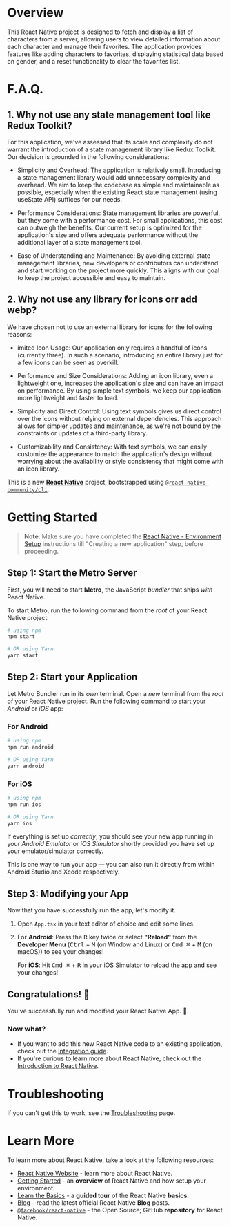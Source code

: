 # Overview

This React Native project is designed to fetch and display a list of characters from a server, allowing users to view detailed information about each character and manage their favorites. The application provides features like adding characters to favorites, displaying statistical data based on gender, and a reset functionality to clear the favorites list.

# F.A.Q.

## 1. Why not use any state management tool like Redux Toolkit?

For this application, we've assessed that its scale and complexity do not warrant the introduction of a state management library like Redux Toolkit. Our decision is grounded in the following considerations:

- Simplicity and Overhead: The application is relatively small. Introducing a state management library would add unnecessary complexity and overhead. We aim to keep the codebase as simple and maintainable as possible, especially when the existing React state management (using useState API) suffices for our needs.

- Performance Considerations: State management libraries are powerful, but they come with a performance cost. For small applications, this cost can outweigh the benefits. Our current setup is optimized for the application's size and offers adequate performance without the additional layer of a state management tool.

- Ease of Understanding and Maintenance: By avoiding external state management libraries, new developers or contributors can understand and start working on the project more quickly. This aligns with our goal to keep the project accessible and easy to maintain.

## 2. Why not use any library for icons orr add webp?

We have chosen not to use an external library for icons for the following reasons:

- imited Icon Usage: Our application only requires a handful of icons (currently three). In such a scenario, introducing an entire library just for a few icons can be seen as overkill.

- Performance and Size Considerations: Adding an icon library, even a lightweight one, increases the application's size and can have an impact on performance. By using simple text symbols, we keep our application more lightweight and faster to load.

- Simplicity and Direct Control: Using text symbols gives us direct control over the icons without relying on external dependencies. This approach allows for simpler updates and maintenance, as we're not bound by the constraints or updates of a third-party library.

- Customizability and Consistency: With text symbols, we can easily customize the appearance to match the application's design without worrying about the availability or style consistency that might come with an icon library.

This is a new [**React Native**](https://reactnative.dev) project, bootstrapped using [`@react-native-community/cli`](https://github.com/react-native-community/cli).

# Getting Started

> **Note**: Make sure you have completed the [React Native - Environment Setup](https://reactnative.dev/docs/environment-setup) instructions till "Creating a new application" step, before proceeding.

## Step 1: Start the Metro Server

First, you will need to start **Metro**, the JavaScript _bundler_ that ships _with_ React Native.

To start Metro, run the following command from the _root_ of your React Native project:

```bash
# using npm
npm start

# OR using Yarn
yarn start
```

## Step 2: Start your Application

Let Metro Bundler run in its _own_ terminal. Open a _new_ terminal from the _root_ of your React Native project. Run the following command to start your _Android_ or _iOS_ app:

### For Android

```bash
# using npm
npm run android

# OR using Yarn
yarn android
```

### For iOS

```bash
# using npm
npm run ios

# OR using Yarn
yarn ios
```

If everything is set up _correctly_, you should see your new app running in your _Android Emulator_ or _iOS Simulator_ shortly provided you have set up your emulator/simulator correctly.

This is one way to run your app — you can also run it directly from within Android Studio and Xcode respectively.

## Step 3: Modifying your App

Now that you have successfully run the app, let's modify it.

1. Open `App.tsx` in your text editor of choice and edit some lines.
2. For **Android**: Press the <kbd>R</kbd> key twice or select **"Reload"** from the **Developer Menu** (<kbd>Ctrl</kbd> + <kbd>M</kbd> (on Window and Linux) or <kbd>Cmd ⌘</kbd> + <kbd>M</kbd> (on macOS)) to see your changes!

   For **iOS**: Hit <kbd>Cmd ⌘</kbd> + <kbd>R</kbd> in your iOS Simulator to reload the app and see your changes!

## Congratulations! :tada:

You've successfully run and modified your React Native App. :partying_face:

### Now what?

- If you want to add this new React Native code to an existing application, check out the [Integration guide](https://reactnative.dev/docs/integration-with-existing-apps).
- If you're curious to learn more about React Native, check out the [Introduction to React Native](https://reactnative.dev/docs/getting-started).

# Troubleshooting

If you can't get this to work, see the [Troubleshooting](https://reactnative.dev/docs/troubleshooting) page.

# Learn More

To learn more about React Native, take a look at the following resources:

- [React Native Website](https://reactnative.dev) - learn more about React Native.
- [Getting Started](https://reactnative.dev/docs/environment-setup) - an **overview** of React Native and how setup your environment.
- [Learn the Basics](https://reactnative.dev/docs/getting-started) - a **guided tour** of the React Native **basics**.
- [Blog](https://reactnative.dev/blog) - read the latest official React Native **Blog** posts.
- [`@facebook/react-native`](https://github.com/facebook/react-native) - the Open Source; GitHub **repository** for React Native.
